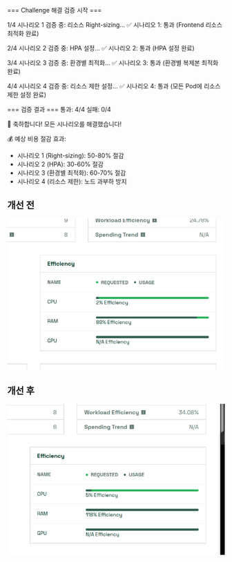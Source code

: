
=== Challenge 해결 검증 시작 ===

1/4 시나리오 1 검증 중: 리소스 Right-sizing...
✅ 시나리오 1: 통과 (Frontend 리소스 최적화 완료)

2/4 시나리오 2 검증 중: HPA 설정...
✅ 시나리오 2: 통과 (HPA 설정 완료)

3/4 시나리오 3 검증 중: 환경별 최적화...
✅ 시나리오 3: 통과 (환경별 복제본 최적화 완료)

4/4 시나리오 4 검증 중: 리소스 제한 설정...
✅ 시나리오 4: 통과 (모든 Pod에 리소스 제한 설정 완료)

=== 검증 결과 ===
통과: 4/4
실패: 0/4

🎉 축하합니다! 모든 시나리오를 해결했습니다!

💰 예상 비용 절감 효과:
- 시나리오 1 (Right-sizing): 50-80% 절감
- 시나리오 2 (HPA): 30-60% 절감
- 시나리오 3 (환경별 최적화): 60-70% 절감
- 시나리오 4 (리소스 제한): 노드 과부하 방지

## 개선 전

![beforePic](asserts/before_pic.png)


## 개선 후


![afterPic](asserts/after_pic.png)
